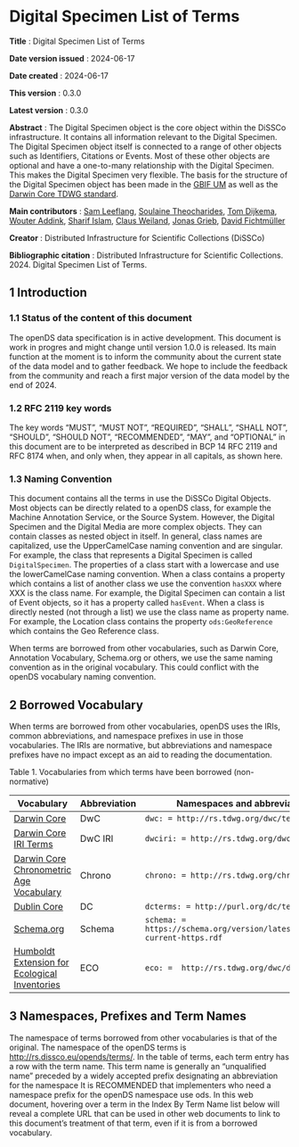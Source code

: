 # Digital Specimen List of Terms

**Title**
: Digital Specimen List of Terms

**Date version issued**
: 2024-06-17

**Date created**
: 2024-06-17

**This version**
: 0.3.0

**Latest version**
: 0.3.0

**Abstract**
: The Digital Specimen object is the core object within the DiSSCo infrastructure.
It contains all information relevant to the Digital Specimen.
The Digital Specimen object itself is connected to a range of other objects such as Identifiers, Citations or Events.
Most of these other objects are optional and have a one-to-many relationship with the Digital Specimen.
This makes the Digital Specimen very flexible.
The basis for the structure of the Digital Specimen object has been made in the [GBIF UM](https://www.gbif.org/composition/HjlTr705BctcnaZkcjRJq/gbif-new-data-model) as well as the [Darwin Core TDWG standard](https://dwc.tdwg.org/terms/).

**Main contributors**
: [Sam Leeflang](https://orcid.org/0000-0002-5669-2769), [Soulaine Theocharides](https://orcid.org/0000-0001-7573-4330), [Tom Dijkema](https://orcid.org/0000-0001-9790-9277), [Wouter Addink](https://orcid.org/0000-0002-3090-1761), [Sharif Islam](https://orcid.org/0000-0001-8050-0299), [Claus Weiland](https://orcid.org/0000-0003-0351-6523), [Jonas Grieb](https://orcid.org/0000-0002-8876-1722), [David Fichtmüller](https://orcid.org/0000-0002-0829-5849)

**Creator**
: Distributed Infrastructure for Scientific Collections (DiSSCo)

**Bibliographic citation**
: Distributed Infrastructure for Scientific Collections. 2024. Digital Specimen List of Terms.

## 1 Introduction <span id="1-introduction"></span>
### 1.1 Status of the content of this document <span id="11-status-of-the-content-of-this-document"></span>
The openDS data specification is in active development.
This document is work in progres and might change until version 1.0.0 is released.
Its main function at the moment is to inform the community about the current state of the data model and to gather feedback.
We hope to include the feedback from the community and reach a first major version of the data model by the end of 2024.

### 1.2 RFC 2119 key words <span id="12-rfc-2119-key-words"></span>
The key words “MUST”, “MUST NOT”, “REQUIRED”, “SHALL”, “SHALL NOT”, “SHOULD”, “SHOULD NOT”, “RECOMMENDED”, “MAY”, and “OPTIONAL” in this document are to be interpreted as described in BCP 14 RFC 2119 and RFC 8174 when, and only when, they appear in all capitals, as shown here.

### 1.3 Naming Convention <span id="13-categories-of-terms"></span>
This document contains all the terms in use the DiSSCo Digital Objects.
Most objects can be directly related to a openDS class, for example the Machine Annotation Service, or the Source System.
However, the Digital Specimen and the Digital Media are more complex objects.
They can contain classes as nested object in itself.
In general, class names are capitalized, use the UpperCamelCase naming convention and are singular.
For example, the class that represents a Digital Specimen is called `DigitalSpecimen`.
The properties of a class start with a lowercase and use the lowerCamelCase naming convention.
When a class contains a property which contains a list of another class we use the convention `hasXXX` where XXX is the class name.
For example, the Digital Specimen can contain a list of Event objects, so it has a property called `hasEvent`.
When a class is directly nested (not through a list) we use the class name as property name.
For example, the Location class contains the property `ods:GeoReference` which contains the Geo Reference class.  

When terms are borrowed from other vocabularies, such as Darwin Core, Annotation Vocabulary, Schema.org or others, we use the same naming convention as in the original vocabulary.
This could conflict with the openDS vocabulary naming convention.

## 2 Borrowed Vocabulary <span id="2-borrowed-vocabulary"></span>
When terms are borrowed from other vocabularies, openDS uses the IRIs, common abbreviations, and namespace prefixes in use in those vocabularies. The IRIs are normative, but abbreviations and namespace prefixes have no impact except as an aid to reading the documentation.

Table 1. Vocabularies from which terms have been borrowed (non-normative)

| Vocabulary                                                                | Abbreviation | Namespaces and abbreviations                                               |
|---------------------------------------------------------------------------|--------------|----------------------------------------------------------------------------|
| [Darwin Core](https://dwc.tdwg.org/terms/)                                | DwC          | `dwc: = http://rs.tdwg.org/dwc/terms/`                                     
| [Darwin Core IRI Terms](https://dwc.tdwg.org/terms/)                      | DwC IRI      | `dwciri: = http://rs.tdwg.org/dwc/terms/`                                  
| [Darwin Core Chronometric Age Vocabulary](https://tdwg.github.io/chrono/) | Chrono       | `chrono: = http://rs.tdwg.org/chrono/terms/`                               
| [Dublin Core](http://dublincore.org/documents/dcmi-terms/)                | DC           | `dcterms: = http://purl.org/dc/terms/`                                     |
| [Schema.org](https://schema.org/)                                | Schema       | `schema: =  https://schema.org/version/latest/schemaorg-current-https.rdf` |
| [Humboldt Extension for Ecological Inventories](https://eco.tdwg.org/)                                | ECO          | `eco: =  http://rs.tdwg.org/dwc/doc/eco/`                                  |

## 3 Namespaces, Prefixes and Term Names <span id="3-namespace-prefixes-term-names"></span>
The namespace of terms borrowed from other vocabularies is that of the original. 
The namespace of the openDS terms is http://rs.dissco.eu/opends/terms/. In the table of terms, each term entry has a row with the term name. 
This term name is generally an “unqualified name” preceded by a widely accepted prefix designating an abbreviation for the namespace It is RECOMMENDED that implementers who need a namespace prefix for the openDS namespace use ods. 
In this web document, hovering over a term in the Index By Term Name list below will reveal a complete URL that can be used in other web documents to link to this document’s treatment of that term, even if it is from a borrowed vocabulary. 
